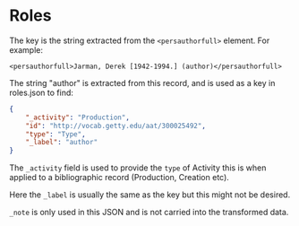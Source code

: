 # Roles

The key is the string extracted from the `<persauthorfull>` element. For example:

```
<persauthorfull>Jarman, Derek [1942-1994.] (author)</persauthorfull>
```

The string "author" is extracted from this record, and is used as a key in roles.json to find:

```json
{
    "_activity": "Production",
    "id": "http://vocab.getty.edu/aat/300025492",
    "type": "Type",
    "_label": "author"
}
```

The `_activity` field is used to provide the `type` of Activity this is when applied to a bibliographic record (Production, Creation etc).

Here the `_label` is usually the same as the key but this might not be desired.

`_note` is only used in this JSON and is not carried into the transformed data.


